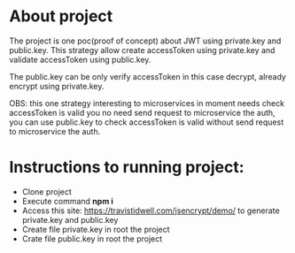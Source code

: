 About project
===============

The project is one poc(proof of concept) about JWT using private.key and public.key. 
This strategy allow create accessToken using private.key and validate accessToken using public.key. 

The public.key can be only verify accessToken in this case decrypt, already encrypt using private.key.

OBS: this one strategy interesting to microservices in moment needs check accessToken is valid you no need send request to microservice the auth, you can use public.key to check accessToken is valid without send request to microservice the auth.

Instructions to running project:
==================================

- Clone project
- Execute command **npm i**
- Access this site: https://travistidwell.com/jsencrypt/demo/ to generate private.key and public.key
- Create file private.key in root the project
- Crate file public.key in root the project
